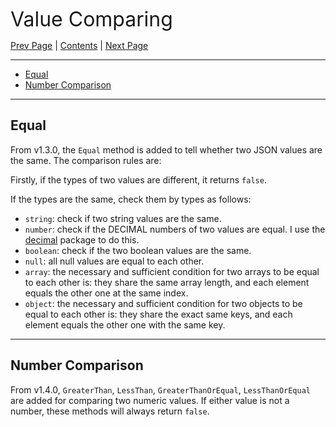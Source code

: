<font size=6>Value Comparing</font>

[Prev Page](./10_scenarios.md) | [Contents](./README.md) | [Next Page](./12_option.md)

---

- [Equal](#equal)
- [Number Comparison](#number-comparison)

---

## Equal

From v1.3.0, the `Equal` method is added to tell whether two JSON values are the same. The comparison rules are:

Firstly, if the types of two values are different, it returns `false`.

If the types are the same, check them by types as follows:

- `string`: check if two string values are the same.
- `number`: check if the DECIMAL numbers of two values are equal. I use the [decimal](https://pkg.go.dev/github.com/shopspring/decimal) package to do this.
- `boolean`: check if the two boolean values are the same.
- `null`: all null values are equal to each other.
- `array`: the necessary and sufficient condition for two arrays to be equal to each other is: they share the same array length, and each element equals the other one at the same index.
- `object`: the necessary and sufficient condition for two objects to be equal to each other is: they share the exact same keys, and each element equals the other one with the same key.

---

## Number Comparison

From v1.4.0, `GreaterThan`, `LessThan`, `GreaterThanOrEqual`, `LessThanOrEqual` are added for comparing two numeric values. If either value is not a number, these methods will always return `false`.
